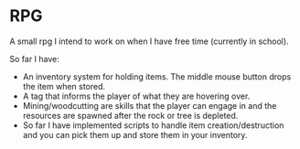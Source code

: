 # RPG

A small rpg I intend to work on when I have free time (currently in school).

So far I have: 
  - An inventory system for holding items. The middle mouse button drops the item when stored.
  - A tag that informs the player of what they are hovering over.
  - Mining/woodcutting are skills that the player can engage in and the resources are spawned after the rock or tree is depleted.
  - So far I have implemented scripts to handle item creation/destruction and you can pick them up and store them in your inventory.
